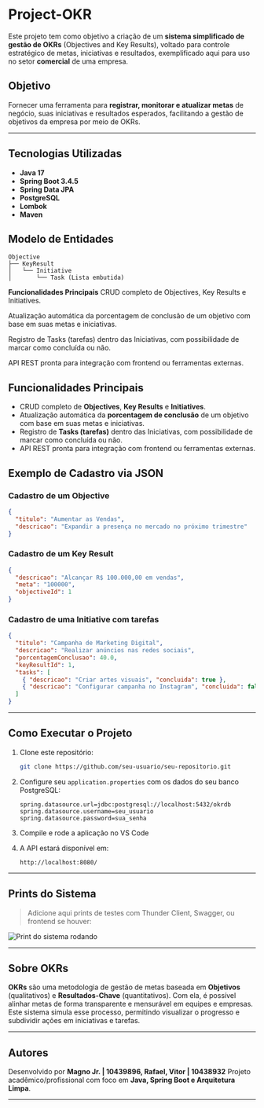 # Project-OKR

Este projeto tem como objetivo a criação de um **sistema simplificado de gestão de OKRs** (Objectives and Key Results), voltado para controle estratégico de metas, iniciativas e resultados, exemplificado aqui para uso no setor **comercial** de uma empresa.

## Objetivo

Fornecer uma ferramenta para **registrar, monitorar e atualizar metas** de negócio, suas iniciativas e resultados esperados, facilitando a gestão de objetivos da empresa por meio de OKRs.

---

## Tecnologias Utilizadas

- **Java 17**
- **Spring Boot 3.4.5**
- **Spring Data JPA**
- **PostgreSQL**
- **Lombok**
- **Maven**

## Modelo de Entidades

```plaintext
Objective
├── KeyResult
│   └── Initiative
│       └── Task (Lista embutida)

```

**Funcionalidades Principais**
CRUD completo de Objectives, Key Results e Initiatives.

Atualização automática da porcentagem de conclusão de um objetivo com base em suas metas e iniciativas.

Registro de Tasks (tarefas) dentro das Iniciativas, com possibilidade de marcar como concluída ou não.

API REST pronta para integração com frontend ou ferramentas externas.

## Funcionalidades Principais

* CRUD completo de **Objectives**, **Key Results** e **Initiatives**.
* Atualização automática da **porcentagem de conclusão** de um objetivo com base em suas metas e iniciativas.
* Registro de **Tasks (tarefas)** dentro das Iniciativas, com possibilidade de marcar como concluída ou não.
* API REST pronta para integração com frontend ou ferramentas externas.

## Exemplo de Cadastro via JSON

### Cadastro de um Objective

```json
{
  "titulo": "Aumentar as Vendas",
  "descricao": "Expandir a presença no mercado no próximo trimestre"
}
```

### Cadastro de um Key Result

```json
{
  "descricao": "Alcançar R$ 100.000,00 em vendas",
  "meta": "100000",
  "objectiveId": 1
}
```

### Cadastro de uma Initiative com tarefas

```json
{
  "titulo": "Campanha de Marketing Digital",
  "descricao": "Realizar anúncios nas redes sociais",
  "porcentagemConclusao": 40.0,
  "keyResultId": 1,
  "tasks": [
    { "descricao": "Criar artes visuais", "concluida": true },
    { "descricao": "Configurar campanha no Instagram", "concluida": false }
  ]
}
```

---

## Como Executar o Projeto

1. Clone este repositório:

   ```bash
   git clone https://github.com/seu-usuario/seu-repositorio.git
   ```

2. Configure seu `application.properties` com os dados do seu banco PostgreSQL:

   ```properties
   spring.datasource.url=jdbc:postgresql://localhost:5432/okrdb
   spring.datasource.username=seu_usuario
   spring.datasource.password=sua_senha
   ```

3. Compile e rode a aplicação no VS Code

4. A API estará disponível em:

   ```
   http://localhost:8080/
   ```

---

## Prints do Sistema

> Adicione aqui prints de testes com Thunder Client, Swagger, ou frontend se houver:

![Print do sistema rodando](![image](https://github.com/user-attachments/assets/1869ee61-6015-4be8-a43d-a3afea90ab6f)
)

---

## Sobre OKRs

**OKRs** são uma metodologia de gestão de metas baseada em **Objetivos** (qualitativos) e **Resultados-Chave** (quantitativos). Com ela, é possível alinhar metas de forma transparente e mensurável em equipes e empresas. Este sistema simula esse processo, permitindo visualizar o progresso e subdividir ações em iniciativas e tarefas.

---

## Autores

Desenvolvido por **Magno Jr. | 10439896, Rafael, Vitor | 10438932**
Projeto acadêmico/profissional com foco em **Java, Spring Boot e Arquitetura Limpa**.

---

